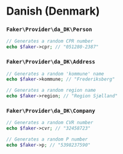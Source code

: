# Danish (Denmark)

### `Faker\Provider\da_DK\Person`

```php
// Generates a random CPR number
echo $faker->cpr; // "051280-2387"
```

### `Faker\Provider\da_DK\Address`

```php
// Generates a random 'kommune' name
echo $faker->kommune; // "Frederiksberg"

// Generates a random region name
echo $faker->region; // "Region Sjælland"
```

### `Faker\Provider\da_DK\Company`

```php
// Generates a random CVR number
echo $faker->cvr; // "32458723"

// Generates a random P number
echo $faker->p; // "5398237590"
```
